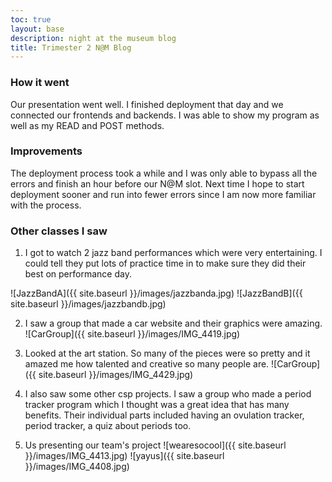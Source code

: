 ```yaml
---
toc: true
layout: base
description: night at the museum blog
title: Trimester 2 N@M Blog
---
```


### How it went
Our presentation went well. I finished deployment that day and we connected our frontends and backends. I was able to show my program as well as my READ and POST methods.


### Improvements
The deployment process took a while and I was only able to bypass all the errors and finish an hour before our N@M slot. Next time I hope to start deployment sooner and run into fewer errors since I am now more familiar with the process.

### Other classes I saw

1. I got to watch 2 jazz band performances which were very entertaining. I could tell they put lots of practice time in to make sure they did their best on performance day.

![JazzBandA]({{ site.baseurl }}/images/jazzbanda.jpg)
![JazzBandB]({{ site.baseurl }}/images/jazzbandb.jpg)

2. I saw a group that made a car website and their graphics were amazing.
![CarGroup]({{ site.baseurl }}/images/IMG_4419.jpg)

3. Looked at the art station. So many of the pieces were so pretty and it amazed me how talented and creative so many people are.
![CarGroup]({{ site.baseurl }}/images/IMG_4429.jpg)

4. I also saw some other csp projects. I saw a group who made a period tracker program which I thought was a great idea that has many benefits. Their individual parts included having an ovulation tracker, period tracker, a quiz about periods too. 

5. Us presenting our team's project
![wearesocool]({{ site.baseurl }}/images/IMG_4413.jpg)
![yayus]({{ site.baseurl }}/images/IMG_4408.jpg)







